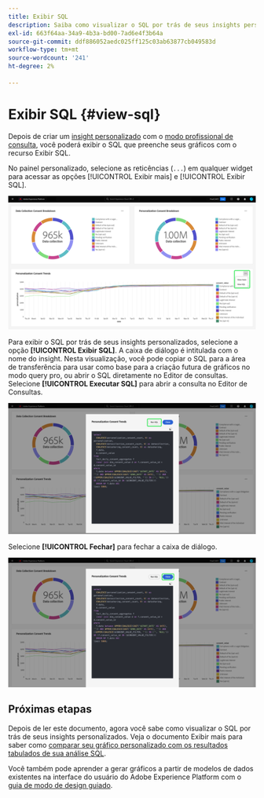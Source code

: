 ```yaml
---
title: Exibir SQL
description: Saiba como visualizar o SQL por trás de seus insights personalizados.
exl-id: 663f64aa-34a9-4b3a-bd00-7ad6e4f3b64a
source-git-commit: ddf886052aedc025ff125c03ab63877cb049583d
workflow-type: tm+mt
source-wordcount: '241'
ht-degree: 2%

---
```


# Exibir SQL {#view-sql}

Depois de criar um [insight personalizado](./overview.md) com o [modo profissional de consulta](./overview.md#query-pro-mode), você poderá exibir o SQL que preenche seus gráficos com o recurso Exibir SQL.

No painel personalizado, selecione as reticências (`...`) em qualquer widget para acessar as opções [!UICONTROL Exibir mais] e [!UICONTROL Exibir SQL].

![Um painel personalizado com um menu suspenso de reticências de insight e as opções Exibir mais e Exibir SQL destacadas.](../images/sql-insights-query-pro-mode/ellipses-dropdown.png)

Para exibir o SQL por trás de seus insights personalizados, selecione a opção **[!UICONTROL Exibir SQL]**. A caixa de diálogo é intitulada com o nome do insight. Nesta visualização, você pode copiar o SQL para a área de transferência para usar como base para a criação futura de gráficos no modo query pro, ou abrir o SQL diretamente no Editor de consultas. Selecione **[!UICONTROL Executar SQL]** para abrir a consulta no Editor de Consultas.

![Uma caixa de diálogo exibindo o SQL de um insight com a opção SQL e Executar SQL realçada.](../images/sql-insights-query-pro-mode/view-sql.png)

Selecione **[!UICONTROL Fechar]** para fechar a caixa de diálogo.

![Uma caixa de diálogo exibindo o SQL de um insight com a opção Fechar realçada.](../images/sql-insights-query-pro-mode/close-sql-dialog.png)

## Próximas etapas

Depois de ler este documento, agora você sabe como visualizar o SQL por trás de seus insights personalizados. Veja o documento Exibir mais para saber como [comparar seu gráfico personalizado com os resultados tabulados de sua análise SQL](./view-more.md).

Você também pode aprender a gerar gráficos a partir de modelos de dados existentes na interface do usuário do Adobe Experience Platform com o [guia de modo de design guiado](../standard-dashboards.md).
